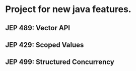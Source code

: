 # Project for new java features.

## JEP 489: Vector API

## JEP 429: Scoped Values

## JEP 499: Structured Concurrency